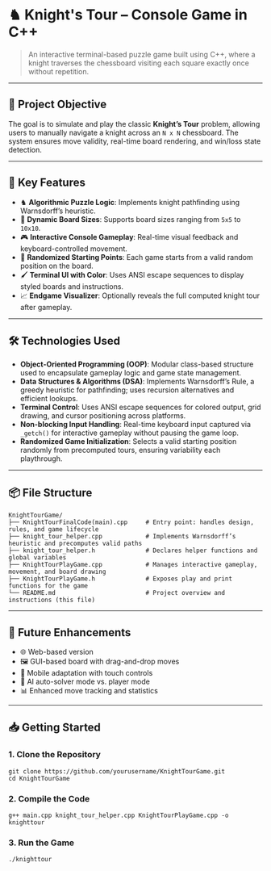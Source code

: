 # ♞ Knight's Tour – Console Game in C++

> An interactive terminal-based puzzle game built using C++, where a knight traverses the chessboard visiting each square exactly once without repetition.

---

## 🎯 Project Objective

The goal is to simulate and play the classic **Knight’s Tour** problem, allowing users to manually navigate a knight across an `N x N` chessboard. The system ensures move validity, real-time board rendering, and win/loss state detection.

---

## 🧠 Key Features

- ♞ **Algorithmic Puzzle Logic**: Implements knight pathfinding using Warnsdorff’s heuristic.
- 📏 **Dynamic Board Sizes**: Supports board sizes ranging from `5x5` to `10x10`.
- 🎮 **Interactive Console Gameplay**: Real-time visual feedback and keyboard-controlled movement.
- 🎲 **Randomized Starting Points**: Each game starts from a valid random position on the board.
- 🖌️ **Terminal UI with Color**: Uses ANSI escape sequences to display styled boards and instructions.
- 📈 **Endgame Visualizer**: Optionally reveals the full computed knight tour after gameplay.

---

## 🛠️ Technologies Used

- **Object-Oriented Programming (OOP)**: Modular class-based structure used to encapsulate gameplay logic and game state management.
- **Data Structures & Algorithms (DSA)**: Implements Warnsdorff’s Rule, a greedy heuristic for pathfinding; uses recursion alternatives and efficient lookups.
- **Terminal Control**: Uses ANSI escape sequences for colored output, grid drawing, and cursor positioning across platforms.
- **Non-blocking Input Handling**: Real-time keyboard input captured via `_getch()` for interactive gameplay without pausing the game loop.
- **Randomized Game Initialization**: Selects a valid starting position randomly from precomputed tours, ensuring variability each playthrough.

---

## 📦 File Structure

```
KnightTourGame/
├── KnightTourFinalCode(main).cpp     # Entry point: handles design, rules, and game lifecycle
├── knight_tour_helper.cpp            # Implements Warnsdorff’s heuristic and precomputes valid paths
├── knight_tour_helper.h              # Declares helper functions and global variables
├── KnightTourPlayGame.cpp            # Manages interactive gameplay, movement, and board drawing
├── KnightTourPlayGame.h              # Exposes play and print functions for the game
└── README.md                         # Project overview and instructions (this file)
```
---

## 🚀 Future Enhancements

- 🌐 Web-based version 
- 🖼️ GUI-based board with drag-and-drop moves
- 📱 Mobile adaptation with touch controls
- 🧠 AI auto-solver mode vs. player mode
- 📊 Enhanced move tracking and statistics

---

## 📥 Getting Started

### 1. Clone the Repository
```
git clone https://github.com/yourusername/KnightTourGame.git
cd KnightTourGame
```
### 2. Compile the Code
```
g++ main.cpp knight_tour_helper.cpp KnightTourPlayGame.cpp -o knighttour
```
### 3. Run the Game
```
./knighttour
```
